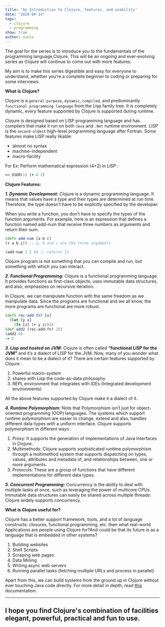 ```yaml
---
title: 'An Introduction to Clojure, features, and usability'
date: "2020-04-14"
tags:
  - clojure
  - programming
show: true
author: sonia
---
```


The goal for the series is to introduce you to the fundamentals of the programming language,Clojure. This will be an ongoing and ever-evolving series as Clojure will continue to come out with more features.

My aim is to make this series digestible and easy for everyone to understand, whether you’re a complete beginner to coding or preparing for some interviews.


**What is Clojure?**

Clojure is a `general-purpose`, `dynamic`, `compiled`, and predominantly `functional programming language` from the Lisp family tree. It is completely dynamic, every feature supported by Clojure is supported during runtime.

Clojure is designed based on LISP programming language and has compilers that make it run on both `Java` and `.Net` runtime environment. LISP is the `second-oldest` high-level programming language after Fortran. Some features make LISP really likable:
- almost no syntax
- machine-independent
- macro-facility

For Ex: Perform mathematical expression (4+2) in LISP :

```Clojure
>> USER(1) (+ 4 2)
```

**Clojure Features:**


***1. Dynamic Development:*** Clojure is a dynamic programming language. It means that values have a type and their types are determined at run time. Therefore, the type doesn't have to be explicitly specified by the developer.

When you write a function, you don’t have to specify the types of the function arguments. For example, here is an expression that defines a function named add-num that receive three numbers as arguments and return their sum:

```Clojure
(defn add-num [a b c]
(+ a b c)) ;; a, b and c are the three arguments

(add-num 2 5 6) ;; returns 13
```

Clojure program is not something that you can compile and run, but something with which you can interact.

***2. Functional Programming:*** Clojure is a functional programming language. It provides functions as first-class objects, uses immutable data structures, and also, emphasizes on recursive iteration.

In Clojure, we can manipulate function with the same freedom as we manipulate data. Since the programs are functional and we all know, the more programs are functional are more robust.

```Clojure
(defn rec-add-fn? [x]
  (let [y x]
    (fn [z] (+ y z))))
(def add2 (rec-add-fn? 2))
(add2 4)
-> 6
```

***3. Lisp and hosted on JVM:*** Clojure is often called **“functional LISP for the JVM”** and it’s a dialect of LISP for the JVM. Now, many of you wonder what does it mean to be a dialect of it? There are certain features supported by Clojure :

1. Powerful macro-system
2. shares with Lisp the code-as-data philosophy
3. REPL environment that integrates with IDEs (Integrated development environments)

All the above features supported by Clojure make it a dialect of it.

***4. Runtime Polymorphism:*** Note that Polymorphism isn’t just for object-oriented programming (OOP) languages. The systems which support runtime polymorphism are easier to change, extend and also, handles different data-types with a uniform interface. Clojure supports polymorphism in different ways :

1. Proxy: It supports the generation of implementations of Java Interfaces in Clojure.
2. Multimethods: Clojure supports sophisticated runtime polymorphism through a multimethod system that supports dispatching on types, values, attributes and metadata of, and relationships between, one or more arguments.
3. Protocols: These are a group of functions that have different implementations for different data types.

***5. Concurrent Programming:*** Concurrency is the ability to deal with multiple tasks at once, such as leveraging the power of multicore CPUs. Immutable data structures can easily be shared across multiple threads. Clojure widely supports concurrency.


**What is Clojure useful for?**

Clojure has a better support framework, tools, and a lot of language constructs: closures, functional programming, etc. then what real-world Applications are people using Clojure for?And could be that its future is as a language that is embedded in other systems?

1. Building websites
2. Shell Scripts
3. Scraping web pages
4. Data Mining
5. Writing async web servers
6. Running parallel tasks (fetching multiple URLs and process in parallel)

Apart from this, we can build systems from the ground up in Clojure without ever touching Java code directly. For more detail in depth, read [this](https://clojure.org/about/rationale#_why_clojure) documentation.

---
I hope you find Clojure's combination of facilities elegant, powerful, practical and fun to use.
---
